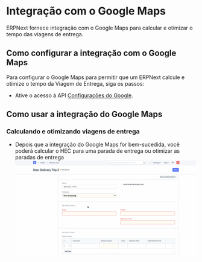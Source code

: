 # Integração com o Google Maps



ERPNext fornece integração com o Google Maps para calcular e otimizar o tempo das viagens de entrega.


## Como configurar a integração com o Google Maps


Para configurar o Google Maps para permitir que um ERPNext calcule e otimize o tempo da Viagem de Entrega, siga os passos:


* Ative o acesso à API [Configurações do Google](/docs/pt/erpnext_integration/google_settings#for-google-maps).


## Como usar a integração do Google Maps


### Calculando e otimizando viagens de entrega


* Depois que a integração do Google Maps for bem-sucedida, você poderá calcular o HEC para uma parada de entrega ou otimizar as paradas de entrega
![](/files/google_maps.gif)



